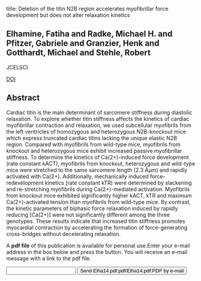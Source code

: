 title: Deletion of the titin N2B region accelerates myofibrillar force development but does not alter relaxation kinetics

## Elhamine, Fatiha and Radke, Michael H. and Pfitzer, Gabriele and Granzier, Henk and Gotthardt, Michael and Stehle, Robert
JCELSCI

<a href="https://doi.org/10.1242/jcs.141796">DOI</a>

## Abstract
Cardiac titin is the main determinant of sarcomere stiffness during diastolic relaxation. To explore whether titin stiffness affects the kinetics of cardiac myofibrillar contraction and relaxation, we used subcellular myofibrils from the left ventricles of homozygous and heterozygous N2B-knockout mice which express truncated cardiac titins lacking the unique elastic N2B region. Compared with myofibrils from wild-type mice, myofibrils from knockout and heterozygous mice exhibit increased passive myofibrillar stiffness. To determine the kinetics of Ca(2+)-induced force development (rate constant kACT), myofibrils from knockout, heterozygous and wild-type mice were stretched to the same sarcomere length (2.3 Âµm) and rapidly activated with Ca(2+). Additionally, mechanically induced force-redevelopment kinetics (rate constant kTR) were determined by slackening and re-stretching myofibrils during Ca(2+)-mediated activation. Myofibrils from knockout mice exhibited significantly higher kACT, kTR and maximum Ca(2+)-activated tension than myofibrils from wild-type mice. By contrast, the kinetic parameters of biphasic force relaxation induced by rapidly reducing [Ca(2+)] were not significantly different among the three genotypes. These results indicate that increased titin stiffness promotes myocardial contraction by accelerating the formation of force-generating cross-bridges without decelerating relaxation.

A <b>pdf file</b> of this publication is available for personal use.Enter your e-mail address in the box below and press the button. You will receive an e-mail message with a link to the pdf file.
<form action="sender.php">  <input type="text" name="email">  <input type="submit" value="Send Elha14.pdf:pdf/Elha14.pdf:PDF by e-mail"></form>